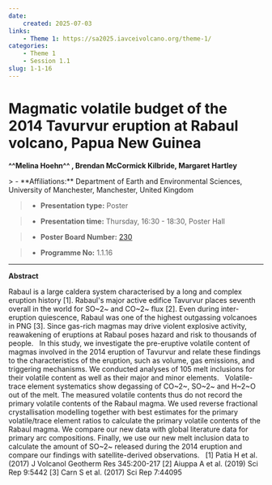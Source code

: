```yaml
---
date:
    created: 2025-07-03
links:
    - Theme 1: https://sa2025.iavceivolcano.org/theme-1/
categories:
    - Theme 1
    - Session 1.1
slug: 1-1-16
---
```


# Magmatic volatile budget of the 2014 Tavurvur eruption at Rabaul volcano, Papua New Guinea

**^^Melina Hoehn^^ , Brendan McCormick Kilbride, Margaret Hartley**

<!-- more -->> - **Affiliations:** Department of Earth and Environmental Sciences, University of Manchester, Manchester, United Kingdom

> - **Presentation type:** Poster

> - **Presentation time:** Thursday, 16:30 - 18:30, Poster Hall

> - **Poster Board Number:** [230](../../map_poster_boards.md#thursday)

> - **Programme No:** 1.1.16

--- 

**Abstract**

Rabaul is a large caldera system characterised by a long and complex eruption history [1]. Rabaul's major active edifice Tavurvur places seventh overall in the world for SO~2~ and CO~2~ flux [2]. Even during inter-eruption quiescence, Rabaul was one of the highest outgassing volcanoes in PNG [3]. Since gas-rich magmas may drive violent explosive activity, reawakening of eruptions at Rabaul poses hazard and risk to thousands of people.
 
In this study, we investigate the pre-eruptive volatile content of magmas involved in the 2014 eruption of Tavurvur and relate these findings to the characteristics of the eruption, such as volume, gas emissions, and triggering mechanisms. We conducted analyses of 105 melt inclusions for their volatile content as well as their major and minor elements.
 
Volatile-trace element systematics show degassing of CO~2~, SO~2~ and H~2~O out of the melt. The measured volatile contents thus do not record the primary volatile contents of the Rabaul magma. We used reverse fractional crystallisation modelling together with best estimates for the primary volatile/trace element ratios to calculate the primary volatile contents of the Rabaul magma. We compare our new data with global literature data for primary arc compositions. Finally, we use our new melt inclusion data to calculate the amount of SO~2~ released during the 2014 eruption and compare our findings with satellite-derived observations.
 
[1] Patia H et al. (2017) J Volcanol Geotherm Res 345:200-217
[2] Aiuppa A et al. (2019) Sci Rep 9:5442
[3] Carn S et al. (2017) Sci Rep 7:44095

